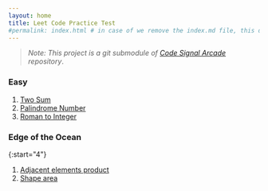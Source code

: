 ```yaml
---
layout: home
title: Leet Code Practice Test
#permalink: index.html # in case of we remove the index.md file, this doc will be the index page
---
```


> _Note: This project is a git submodule of [Code Signal Arcade](https://github.com/code-signal/code-signal-arcade) repository_.

### Easy

1. [Two Sum](1_TwoSum/README.html)
9. [Palindrome Number](9_PalindromeNumber/README.html)
13. [Roman to Integer](13_RomanToInteger/README.html)

### Edge of the Ocean

{:start="4"}

1. [Adjacent elements product](4_adjacentElementsProduct/README.html)
1. [Shape area](5_shapeArea/README.html)
